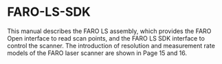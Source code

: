 # FARO-LS-SDK
This manual describes the FARO LS assembly, which provides the FARO Open interface to read scan points, and the FARO LS SDK interface to control the scanner.
The introduction of resolution and measurement rate models of the FARO laser scanner are shown in Page 15 and 16.
